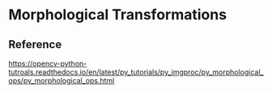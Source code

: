 # Morphological Transformations



## Reference

<https://opencv-python-tutroals.readthedocs.io/en/latest/py_tutorials/py_imgproc/py_morphological_ops/py_morphological_ops.html>